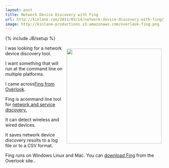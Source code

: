 ```yaml
---
layout: post
title: Network Device Discovery with Fing 
url: http://kinlane.com/2011/03/14/network-device-discovery-with-fing/
image: http://kinlane-productions.s3.amazonaws.com/overlook-fing.png
---
```

{% include JB/setup %}
<p>
     <img style="padding: 10px;" src="http://kinlane-productions.s3.amazonaws.com/overlook-fing.png"  width="300" align="right" />I was looking for a network device discovery tool.
</p>

<p>
     I want something that will run at the command line on multiple platforms.
</p>

<p>
     I came across<a title="Fing" href="http://www.over-look.com/site/">Fing from Overlook</a>.
</p>

<p>
     Fing is acommand line tool for <a title="Network and Service Discovery" href="http://www.over-look.com/site/">network and service discovery.</a>
</p>

<p>
     It can detect wireless and wired devices.
</p>

<p>
     It saves network device discovery results to a log file or to a CSV format.
</p>

<p>
     Fing runs on Windows Linux and Mac. You can <a title="Download Fing" href="http://www.over-look.com/site/index.php/download">download Fing</a> from the Overlook site..
</p>